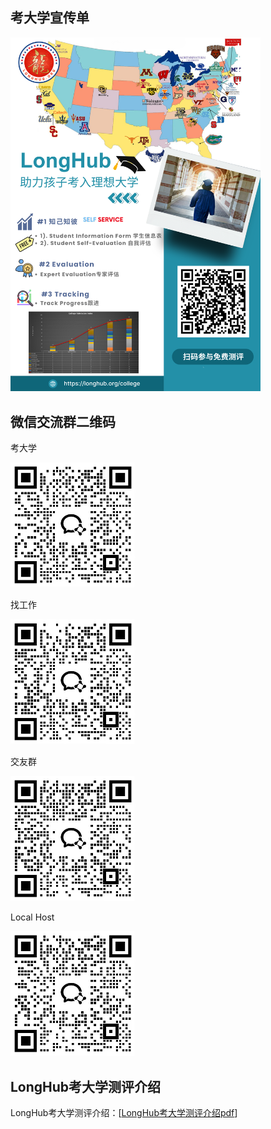 ## 考大学宣传单

<img style="width:400px" src="../assets/000 (6).png" />

## 微信交流群二维码

考大学

<img style="width:200px" src="../assets/01.jpg" />

找工作

<img style="width:200px" src="../assets/02.jpg" />

交友群

<img style="width:200px" src="../assets/03.jpg" />

Local Host

<img style="width:200px" src="../assets/04.jpg" />

## LongHub考大学测评介绍

LongHub考大学测评介绍：[[LongHub考大学测评介绍pdf](https://drive.google.com/file/d/1T1Rk4nXDWrBZQ1GL6NAhy2nWlcvaJ9U1/view?usp=sharing)]
